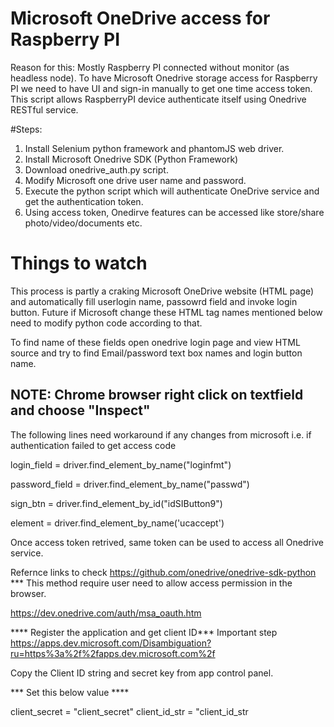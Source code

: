 # Microsoft OneDrive access for Raspberry PI

Reason for this:
Mostly Raspberry PI connected without monitor (as headless node). To have Microsoft Onedrive storage access for Raspberry PI we need to have UI and sign-in manually to get one time access token.  This script allows RaspberryPI device authenticate itself using Onedrive RESTful service. 

#Steps:
1. Install Selenium python framework and phantomJS web driver.
2. Install Microsoft Onedrive SDK (Python Framework)
2. Download onedrive_auth.py script.
3. Modify Microsoft one drive user name and password.
4. Execute the python script which will authenticate OneDrive service and get the authentication token.
5. Using access token, Onedirve features can be accessed like store/share photo/video/documents etc.

# Things to watch

This process is partly a craking Microsoft OneDrive website (HTML page) and automatically fill userlogin name, passowrd field and invoke login button. Future if Microsoft change these HTML tag names mentioned below need to modify python code according to that.

To find name of these fields open onedrive login page and view HTML source and try to find Email/password text box names and login button name. 

## NOTE: Chrome browser right click on textfield and choose "Inspect"

The following lines need workaround if any changes from microsoft i.e. if authentication failed to get access code

login_field = driver.find_element_by_name("loginfmt")

password_field = driver.find_element_by_name("passwd")

sign_btn = driver.find_element_by_id("idSIButton9")

element = driver.find_element_by_name('ucaccept')

Once access token retrived, same token can be used to access all Onedrive service.

Refernce links to check
https://github.com/onedrive/onedrive-sdk-python  *** This method require user need to allow access permission in the browser.

https://dev.onedrive.com/auth/msa_oauth.htm

**** Register the application and get client ID*** Important step
https://apps.dev.microsoft.com/Disambiguation?ru=https%3a%2f%2fapps.dev.microsoft.com%2f

Copy the Client ID string and secret key from app control panel.

*** Set this below value ****

client_secret = "client_secret"
client_id_str = "client_id_str
